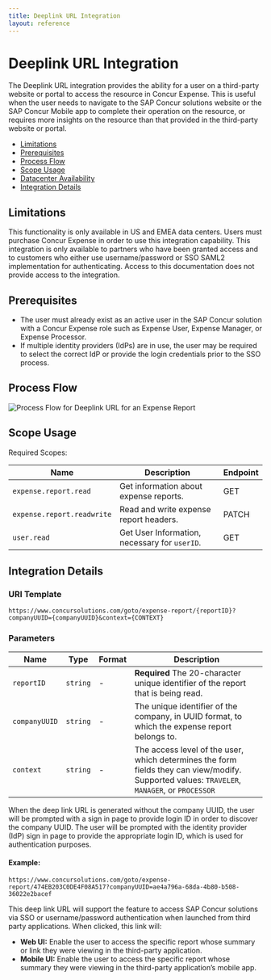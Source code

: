 ```yaml
---
title: Deeplink URL Integration
layout: reference
---
```


# Deeplink URL Integration

The Deeplink URL integration provides the ability for a user on a third-party website or portal to access the resource in Concur Expense. This is useful when the user needs to navigate to the SAP Concur solutions website or the SAP Concur Mobile app to complete their operation on the resource, or requires more insights on the resource than that provided in the third-party website or portal.  

* [Limitations](#limitations)
* [Prerequisites](#pre-req)
* [Process Flow](#process-flow)
* [Scope Usage](#scope-usage)
* [Datacenter Availability](#datacenter-availability)
* [Integration Details](#integration-details)

## <a name="limitations"></a>Limitations

This functionality is only available in US and EMEA data centers. Users must purchase Concur Expense in order to use this integration capability. This integration is only available to partners who have been granted access and to customers who either use username/password or SSO SAML2 implementation for authenticating. Access to this documentation does not provide access to the integration.

## <a name="pre-req"></a>Prerequisites

* The user must already exist as an active user in the SAP Concur solution with a Concur Expense role such as Expense User, Expense Manager, or Expense Processor.
*	If multiple identity providers (IdPs) are in use, the user may be required to select the correct IdP or provide the login credentials prior to the SSO process.

## <a name="process-flow"></a>Process Flow

![Process Flow for Deeplink URL for an Expense Report](./Deeplink-url.png)

## <a name="scope-usage"></a>Scope Usage

Required Scopes:

| Name|Description|Endpoint|
| ---|---|---|
|`expense.report.read`| Get information about expense reports.|GET|
|`expense.report.readwrite`|Read and write expense report headers.|PATCH|
|`user.read`|Get User Information, necessary for `userID`.|GET|

## <a name="integration-details"></a>Integration Details

### URI Template

```shell
https://www.concursolutions.com/goto/expense-report/{reportID}?companyUUID={companyUUID}&context={CONTEXT}
```
### Parameters

|Name|Type|Format|Description|
|---|---|---|---|
|`reportID`|`string`|-|**Required** The 20-character unique identifier of the report that is being read.|
|`companyUUID`|`string`|-|The unique identifier of the company, in UUID format, to which the expense report belongs to.|
|`context`|`string`|-|The access level of the user, which determines the form fields they can view/modify. Supported values: `TRAVELER`, `MANAGER`, or `PROCESSOR`|

When the deep link URL is generated without the company UUID, the user will be prompted with a sign in page to provide login ID in order to discover the company UUID. The user will be prompted with the identity provider (IdP) sign in page to provide the appropriate login ID, which is used for authentication purposes.

#### Example:

```shell
https://www.concursolutions.com/goto/expense-report/474EB203C0DE4F08A517?companyUUID=ae4a796a-68da-4b80-b508-36022e2bacef
```

This deep link URL will support the feature to access SAP Concur solutions via SSO or username/password authentication when launched from third party applications. When clicked, this link will:

* **Web UI:** Enable the user to access the specific report whose summary or link they were viewing in the third-party application.
* **Mobile UI:** Enable the user to access the specific report whose summary they were viewing in the third-party application’s mobile app.
